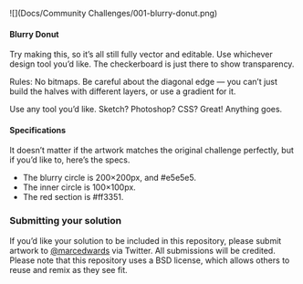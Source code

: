 ![](Docs/Community Challenges/001-blurry-donut.png)

#### Blurry Donut

Try making this, so it’s all still fully vector and editable. Use whichever design tool you’d like. The checkerboard is just there to show transparency.

Rules: No bitmaps. Be careful about the diagonal edge — you can’t just build the halves with different layers, or use a gradient for it.

Use any tool you’d like. Sketch? Photoshop? CSS? Great! Anything goes.

#### Specifications

It doesn’t matter if the artwork matches the original challenge perfectly, but if you’d like to, here’s the specs.

- The blurry circle is 200×200px, and #e5e5e5.
- The inner circle is 100×100px.
- The red section is #ff3351.

### Submitting your solution

If you’d like your solution to be included in this repository, please submit artwork to [@marcedwards](https://twitter.com/marcedwards) via Twitter. All submissions will be credited. Please note that this repository uses a BSD license, which allows others to reuse and remix as they see fit.
